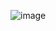 ![image](https://user-images.githubusercontent.com/93405490/209729220-b7dcce85-cd2b-410a-932f-da95de9648dc.png)

